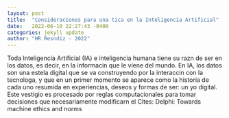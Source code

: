 ```yaml
---
layout: post
title:  "Consideraciones para una tica en la Inteligencia Artificial"
date:   2022-06-10 22:27:43 -0400
categories: jekyll update
author: "HR Resndiz - 2022"
---
```

Toda Inteligencia Artificial (IA) e inteligencia humana tiene su razn de ser en los datos, es decir, en la informacin que le viene del mundo. En IA, los datos son una estela digital que se va construyendo por la interaccin con la tecnologa, y que en un primer momento se aparece como la historia de cada uno resumida en experiencias, deseos y formas de ser: un yo digital. Este vestigio es procesado por reglas computacionales para tomar decisiones que necesariamente modificarn el  Cites: Delphi: Towards machine ethics and norms